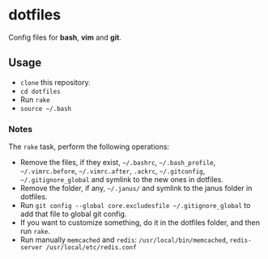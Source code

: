 # dotfiles
Config files for **bash**, **vim** and **git**.
## Usage
* `clone` this repository.
* `cd dotfiles`
* Run `rake`
* `source ~/.bash`

### Notes
The `rake` task, perform the following operations:

* Remove the files, if they exist, `~/.bashrc`, `~/.bash_profile`, `~/.vimrc.before`, `~/.vimrc.after`, `.ackrc`, `~/.gitconfig`, `~/.gitignore_global` and symlink to the new ones in dotfiles.
* Remove the folder, if any, `~/.janus/` and symlink to the janus folder in dotfiles.
* Run `git config --global core.excludesfile ~/.gitignore_global` to add that file to global git config.
* If you want to customize something, do it in the dotfiles folder, and then run `rake`.
* Run manually `memcached` and `redis`: `/usr/local/bin/memcached`, `redis-server /usr/local/etc/redis.conf`
